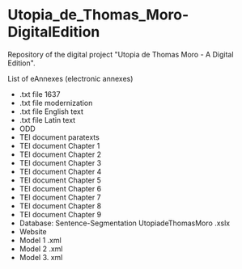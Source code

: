 # Utopia_de_Thomas_Moro-DigitalEdition
Repository of the digital project "Utopia de Thomas Moro - A Digital Edition". 

List of eAnnexes (electronic annexes)

-	.txt file 1637
-	.txt file modernization
-	.txt file English text
-	.txt file Latin text
-	ODD
-	TEI document paratexts
-	TEI document Chapter 1
-	TEI document Chapter 2
-	TEI document Chapter 3
-	TEI document Chapter 4
-	TEI document Chapter 5
-	TEI document Chapter 6
-	TEI document Chapter 7
-	TEI document Chapter 8
-	TEI document Chapter 9
-	Database: Sentence-Segmentation UtopiadeThomasMoro .xslx
-	Website
-	Model 1 .xml
-	Model 2 .xml
-	Model 3. xml 
